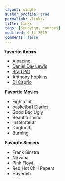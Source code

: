 ```yaml
---
layout: single
author_profile: true
permalink: /links/
title: Links
tags: [Studying, courses]
modified: 9-14-2019
comments: false
---
```



**favorite Actors**
- [Alpacino](https://www.imdb.com/name/nm0000199/)
- [Daniel Day Lewis](https://www.imdb.com/name/nm0000358/)
- [Brad Pitt](https://www.imdb.com/name/nm0000093/)
- [Anthony Hopkins](https://www.imdb.com/name/nm0000164/)
- [Di Caprio](https://www.imdb.com/name/nm0000138/)

**Favortie Movies**
- Fight club
- basketball Diaries
- Good Bad Ugly 
- Beautiful mind
- Insterstellar
- Dogtooth
- Burning
 
**Favorite Singers**
* Frank Sinatra
* Nirvana
* Pink Floyd
* Red Hot Chili Pepers
* Hayedeh 
